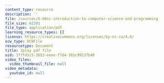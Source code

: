 ```yaml
---
content_type: resource
description: ''
file: /courses/6-00sc-introduction-to-computer-science-and-programming-spring-2011/1fffd1c53653eeeef7d4365c99137b40_miw2CiKp1r0.pdf
file_size: 62201
file_type: application/pdf
learning_resource_types: []
license: https://creativecommons.org/licenses/by-nc-sa/4.0/
ocw_type: OCWFile
resourcetype: Document
title: 3play pdf file
uid: 1fffd1c5-3653-eeee-f7d4-365c99137b40
video_files:
  video_thumbnail_file: null
video_metadata:
  youtube_id: null
---
```

